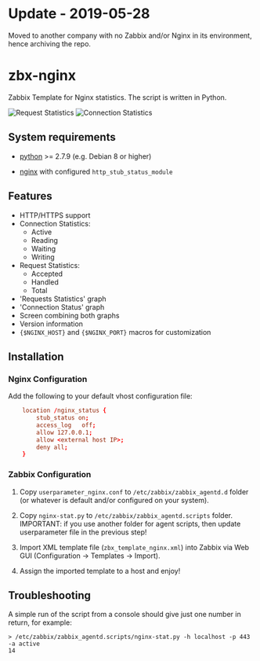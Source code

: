 # Update - 2019-05-28
Moved to another company with no Zabbix and/or Nginx in its environment, hence archiving the repo.


# zbx-nginx

Zabbix Template for Nginx statistics. The script is written in Python.

![Request Statistics](https://github.com/sfuerte/zbx-nginx/blob/master/images/zbx_nginx-request_stats.png)
![Connection Statistics](https://github.com/sfuerte/zbx-nginx/blob/master/images/zbx_nginx-conn_status.png)

## System requirements

- [python](http://www.python.org/downloads/) >= 2.7.9 (e.g. Debian 8 or higher)

- [nginx](http://nginx.org/) with configured `http_stub_status_module`

## Features

- HTTP/HTTPS support
- Connection Statistics:
  - Active
  - Reading
  - Waiting
  - Writing
- Request Statistics:
  - Accepted
  - Handled
  - Total
- 'Requests Statistics' graph
- 'Connection Status' graph
- Screen combining both graphs
- Version information
- `{$NGINX_HOST}` and `{$NGINX_PORT}` macros for customization

## Installation

### Nginx Configuration

Add the following to your default vhost configuration file:

```conf
    location /nginx_status {
        stub_status on;
        access_log   off;
        allow 127.0.0.1;
        allow <external host IP>;
        deny all;
    }
```

### Zabbix Configuration

1) Copy `userparameter_nginx.conf` to `/etc/zabbix/zabbix_agentd.d` folder (or whatever is default and/or configured on your system).

1) Copy `nginx-stat.py` to `/etc/zabbix/zabbix_agentd.scripts` folder.
IMPORTANT: if you use another folder for agent scripts, then update userparameter file in the previous step!

1) Import XML template file (`zbx_template_nginx.xml`) into Zabbix via Web GUI (Configuration -> Templates -> Import).

1) Assign the imported template to a host and enjoy!

## Troubleshooting

A simple run of the script from a console should give just one number in return, for example:

```shell
> /etc/zabbix/zabbix_agentd.scripts/nginx-stat.py -h localhost -p 443 -a active
14
```
